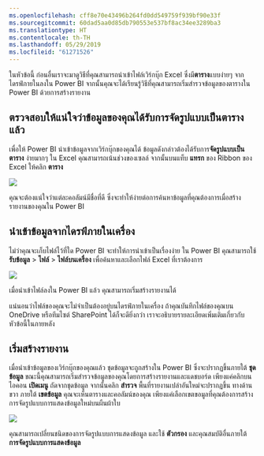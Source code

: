 ```yaml
---
ms.openlocfilehash: cff8e70e43496b264fd0dd549759f939bf90e33f
ms.sourcegitcommit: 60dad5aa0d85db790553e537bf8ac34ee3289ba3
ms.translationtype: HT
ms.contentlocale: th-TH
ms.lasthandoff: 05/29/2019
ms.locfileid: "61271526"
---
```

ในหัวข้อนี้ ก่อนอื่นเราจะมาดูวิธีที่คุณสามารถนำเข้าไฟล์เวิร์กบุ๊ก Excel ซึ่งมี**ตาราง**แบบง่ายๆ จากไดรฟ์ภายในลงใน Power BI จากนั้นคุณจะได้เรียนรู้วิธีที่คุณสามารถเริ่มสำรวจข้อมูลของตารางใน Power BI ด้วยการสร้างรายงาน

## <a name="make-sure-your-data-is-formatted-as-a-table"></a>ตรวจสอบให้แน่ใจว่าข้อมูลของคุณได้รับการจัดรูปแบบเป็นตารางแล้ว
เพื่อให้ Power BI นำเข้าข้อมูลจากเวิร์กบุ๊กของคุณได้ ข้อมูลดังกล่าวต้องได้รับการ**จัดรูปแบบเป็นตาราง** ง่ายมากๆ ใน Excel คุณสามารถเน้นช่วงของเซลล์ จากนั้นบนแท็บ **แทรก** ของ Ribbon ของ Excel ให้คลิก **ตาราง**

![](media/5-2-upload-excel/5-2_1.png)

คุณจะต้องแน่ใจว่าแต่ละคอลัมน์มีชื่อที่ดี ซึ่งจะทำให้ง่ายต่อการค้นหาข้อมูลที่คุณต้องการเมื่อสร้างรายงานของคุณใน Power BI

## <a name="import-from-a-local-drive"></a>นำเข้าข้อมูลจากไดรฟ์ภายในเครื่อง
ไม่ว่าคุณจะเก็บไฟล์ไว้ที่ใด Power BI จะทำให้การนำเข้าเป็นเรื่องง่าย ใน Power BI คุณสามารถใช้ **รับข้อมูล** > **ไฟล์** > **ไฟล์บนเครื่อง** เพื่อค้นหาและเลือกไฟล์ Excel ที่เราต้องการ

![](media/5-2-upload-excel/5-2_2.png)

เมื่อนำเข้าไฟล์ลงใน Power BI แล้ว คุณสามารถเริ่มสร้างรายงานได้

แน่นอนว่าไฟล์ของคุณจะไม่จำเป็นต้องอยู่บนไดรฟ์ภายในเครื่อง ถ้าคุณบันทึกไฟล์ของคุณบน OneDrive หรือทีมไซต์ SharePoint ได้ก็จะดียิ่งกว่า เราจะอธิบายรายละเอียดเพิ่มเติมเกี่ยวกับหัวข้อนี้ในภายหลัง

## <a name="start-creating-reports"></a>เริ่มสร้างรายงาน
เมื่อนำเข้าข้อมูลของเวิร์กบุ๊กของคุณแล้ว ชุดข้อมูลจะถูกสร้างใน Power BI ซึ่งจะปรากฏขึ้นภายใต้ **ชุดข้อมูล** ขณะนี้คุณสามารถเริ่มสำรวจข้อมูลของคุณโดยการสร้างรายงานและแดชบอร์ด เพียงแค่คลิกบนไอคอน **เปิดเมนู** ถัดจากชุดข้อมูล จากนั้นคลิก **สำรวจ** พื้นที่รายงานเปล่าอันใหม่จะปรากฏขึ้น ทางด้านขวา ภายใต้ **เขตข้อมูล** คุณจะเห็นตารางและคอลัมน์ของคุณ เพียงแค่เลือกเขตขอมูลที่คุณต้องการสร้างการจัดรูปแบบการแสดงข้อมูลใหม่บนผืนผ้าใบ

![](media/5-2-upload-excel/5-2_3.png)

คุณสามารถเปลี่ยนชนิดของการจัดรูปแบบการแสดงข้อมูล และใช้ **ตัวกรอง** และคุณสมบัติอื่นภายใต้ **การจัดรูปแบบการแสดงข้อมูล**


